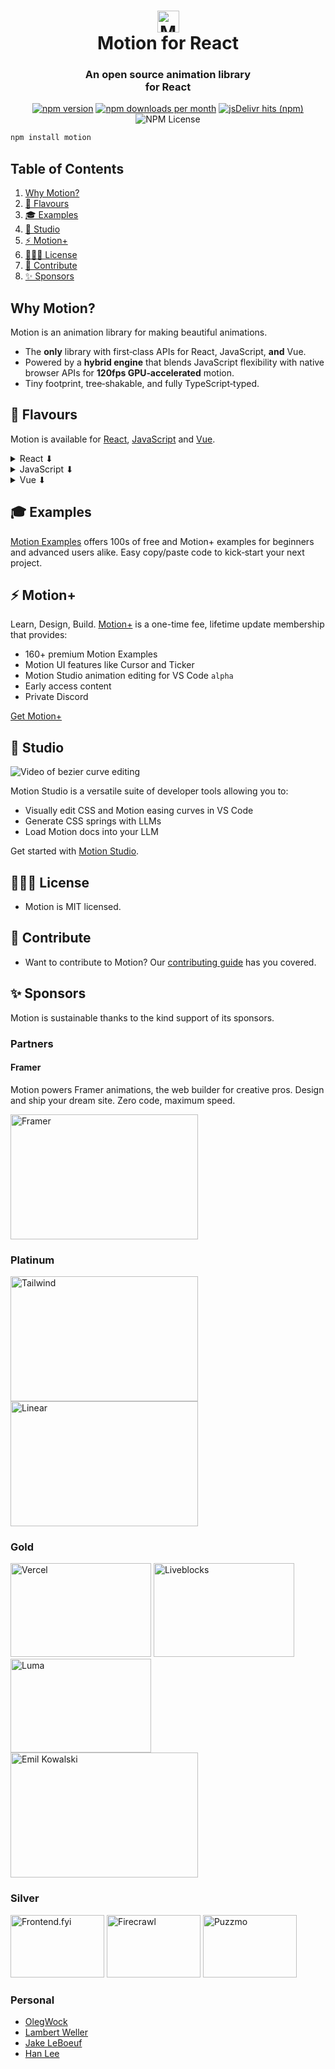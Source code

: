 
<h1 align="center"> <img width="35" height="35" alt="Motion logo" src="https://github.com/user-attachments/assets/00d6d1c3-72c4-4c2f-a664-69da13182ffc" /><br />Motion for React</h1>
<h3 align="center">
  An open source animation library<br />for React
</h3>

<p align="center">
  <a href="https://www.npmjs.com/package/motion" rel="noopener noreferrer nofollow" ><img src="https://img.shields.io/npm/v/motion?color=0368FF&label=version" alt="npm version"></a>
  <a href="https://www.npmjs.com/package/motion" rel="noopener noreferrer nofollow" ><img src="https://img.shields.io/npm/dm/framer-motion?color=8D30FF&label=npm" alt="npm downloads per month"></a>
  <a target="_blank" rel="noopener noreferrer nofollow" href="https://www.jsdelivr.com/package/npm/motion"><img alt="jsDelivr hits (npm)" src="https://img.shields.io/jsdelivr/npm/hm/framer-motion?logo=jsdeliver&color=FF4FBA"></a>
  <img alt="NPM License" src="https://img.shields.io/npm/l/motion?color=FF2B6E">
</p>

```bash
npm install motion
```

## Table of Contents

1. [Why Motion?](#why-motion)
2. [🍦 Flavours](#-flavours)
3. [🎓 Examples](#-examples)
4. [🎨 Studio](#-studio)
5. [⚡️ Motion+](#-motion)
6. [👩🏻‍⚖️ License](#-license)
7. [💎 Contribute](#-contribute)
8. [✨ Sponsors](#-sponsors)

## Why Motion?

Motion is an animation library for making beautiful animations.

* The **only** library with first‑class APIs for React, JavaScript, **and** Vue.
* Powered by a **hybrid engine** that blends JavaScript flexibility with native browser APIs for **120fps GPU‑accelerated** motion.
* Tiny footprint, tree‑shakable, and fully TypeScript‑typed.

## 🍦 Flavours

Motion is available for [React](https://motion.dev/docs/react), [JavaScript](https://motion.dev/docs/quick-start) and [Vue](https://motion.dev/docs/vue).

<details>
<summary>React ⬇</summary>

```jsx
import { motion } from "motion/react"

function Component() {
    return <motion.div animate={{ x: 100 }} />
}
```

Get started with [Motion for React](https://motion.dev/docs/react).

</details>

<details>
<summary>JavaScript ⬇</summary>

```javascript
import { animate } from "motion"

animate("#box", { x: 100 })
```

Get started with [JavaScript](https://motion.dev/docs/quick-start).

</details>

<details>
<summary>Vue ⬇</summary>

```html
<script>
    import { motion } from "motion-v"
</script>

<template> <motion.div :animate={{ x: 100 }} /> </template>
```

Get started with [Motion for Vue](https://motion.dev/docs/vue).

</details>

## 🎓 Examples

[Motion Examples](https://motion.dev/examples) offers 100s of free and Motion+ examples for beginners and advanced users alike. Easy copy/paste code to kick‑start your next project.

## ⚡️ Motion+

Learn, Design, Build. [Motion+](https://motion.dev/plus) is a one-time fee, lifetime update membership that provides:
- 160+ premium Motion Examples
- Motion UI features like Cursor and Ticker
- Motion Studio animation editing for VS Code `alpha`
- Early access content
- Private Discord

[Get Motion+](https://motion.dev/plus)

## 🎨 Studio

![Video of bezier curve editing](https://framerusercontent.com/images/KO5dnHOUSNGb9S73p1J7nLhoFI.gif)

Motion Studio is a versatile suite of developer tools allowing you to:

-   Visually edit CSS and Motion easing curves in VS Code
-   Generate CSS springs with LLMs
-   Load Motion docs into your LLM

Get started with [Motion Studio](https://motion.dev/docs/tools-quick-start).

## 👩🏻‍⚖️ License

-   Motion is MIT licensed.

## 💎 Contribute

-   Want to contribute to Motion? Our [contributing guide](https://github.com/motiondivision/motion/blob/master/CONTRIBUTING.md) has you covered.

## ✨ Sponsors

Motion is sustainable thanks to the kind support of its sponsors.

### Partners

#### Framer

Motion powers Framer animations, the web builder for creative pros. Design and ship your dream site. Zero code, maximum speed.

<a href="https://www.framer.com?utm_source=motion-readme">
  <img alt="Framer" src="https://github.com/user-attachments/assets/0404c7a1-c29d-4785-89ae-aae315f3c759" width="300px" height="200px">
</a>

### Platinum

<a href="https://tailwindcss.com"><img alt="Tailwind" src="https://github.com/user-attachments/assets/c0496f09-b8ee-4bc4-85ab-83a071bbbdec" width="300px" height="200px"></a> <a href="https://linear.app"><img alt="Linear" src="https://github.com/user-attachments/assets/a93710bb-d8ed-40e3-b0fb-1c5b3e2b16bb" width="300px" height="200px"></a>

### Gold

<a href="https://vercel.com"><img alt="Vercel" src="https://github.com/user-attachments/assets/23cb1e37-fa67-49ad-8f77-7f4b8eaba325" width="225px" height="150px"></a> <a href="https://liveblocks.io"><img alt="Liveblocks" src="https://github.com/user-attachments/assets/31436a47-951e-4eab-9a68-bdd54ccf9444" width="225px" height="150px"></a> <a href="https://lu.ma"><img alt="Luma" src="https://github.com/user-attachments/assets/4fae0c9d-de0f-4042-9cd6-e07885d028a9" width="225px" height="150px"></a> <a href="https://emilkowal.ski"><img alt="Emil Kowalski" src="https://github.com/user-attachments/assets/29f56b1a-37fb-4695-a6a6-151f6c24864f" width="300px" height="200px"></a>

### Silver

<a href="https://www.frontend.fyi/?utm_source=motion"><img alt="Frontend.fyi" src="https://github.com/user-attachments/assets/07d23aa5-69db-44a0-849d-90177e6fc817" width="150px" height="100px"></a> <a href="https://firecrawl.dev"><img alt="Firecrawl" src="https://github.com/user-attachments/assets/cba90e54-1329-4353-8fba-85beef4d2ee9" width="150px" height="100px"></a> <a href="https://puzzmo.com"><img alt="Puzzmo" src="https://github.com/user-attachments/assets/aa2d5586-e5e2-43b9-8446-db456e4b0758" width="150px" height="100px"></a>

### Personal

-   [OlegWock](https://sinja.io)
-   [Lambert Weller](https://github.com/l-mbert)
-   [Jake LeBoeuf](https://jklb.wf)
-   [Han Lee](https://github.com/hahnlee)
